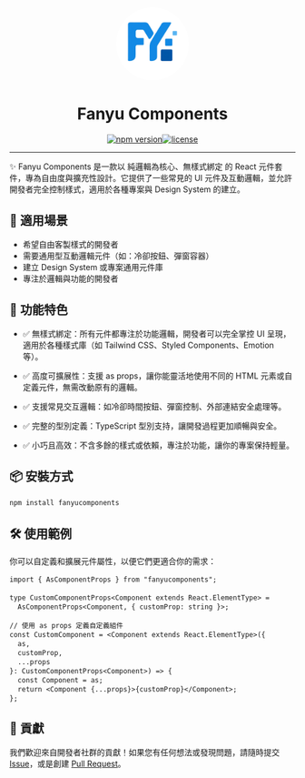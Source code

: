 <div align="center">
    <picture>
      <img alt="icon" src="./public/icon.png" height="128" style="background-color: #fff; border-radius: 100%;">
    </picture>
  <h1>Fanyu Components</h1>

<div style="display: flex; justify-content: center">
<a href="https://www.npmjs.com/package/fanyucomponents"><img alt="npm version" src="https://img.shields.io/npm/v/fanyucomponents"></a>
<a href="./LICENSE"><img alt="license" src="https://img.shields.io/npm/l/fanyucomponents.svg"></a></div>
</div>

---

✨ Fanyu Components 是一款以 純邏輯為核心、無樣式綁定 的 React 元件套件，專為自由度與擴充性設計。它提供了一些常見的 UI 元件及互動邏輯，並允許開發者完全控制樣式，適用於各種專案與 Design System 的建立。

## 🔧 適用場景

- 希望自由客製樣式的開發者
- 需要通用型互動邏輯元件（如：冷卻按鈕、彈窗容器）
- 建立 Design System 或專案通用元件庫
- 專注於邏輯與功能的開發者

## 🌟 功能特色

- ✅ 無樣式綁定：所有元件都專注於功能邏輯，開發者可以完全掌控 UI 呈現，適用於各種樣式庫（如 Tailwind CSS、Styled Components、Emotion 等）。

- ✅ 高度可擴展性：支援 as props，讓你能靈活地使用不同的 HTML 元素或自定義元件，無需改動原有的邏輯。

- ✅ 支援常見交互邏輯：如冷卻時間按鈕、彈窗控制、外部連結安全處理等。

- ✅ 完整的型別定義：TypeScript 型別支持，讓開發過程更加順暢與安全。

- ✅ 小巧且高效：不含多餘的樣式或依賴，專注於功能，讓你的專案保持輕量。

## 📦 安裝方式

```bash
npm install fanyucomponents
```

## 🛠️ 使用範例

你可以自定義和擴展元件屬性，以便它們更適合你的需求：

```tsx
import { AsComponentProps } from "fanyucomponents";

type CustomComponentProps<Component extends React.ElementType> =
  AsComponentProps<Component, { customProp: string }>;

// 使用 as props 定義自定義組件
const CustomComponent = <Component extends React.ElementType>({
  as,
  customProp,
  ...props
}: CustomComponentProps<Component>) => {
  const Component = as;
  return <Component {...props}>{customProp}</Component>;
};
```

## 🤝 貢獻

我們歡迎來自開發者社群的貢獻！如果您有任何想法或發現問題，請隨時提交 [Issue](https://github.com/fanyuuu2006/fanyu-components/issues)，或是創建 [Pull Request](https://github.com/fanyuuu2006/fanyu-components/pulls)。
